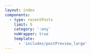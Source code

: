 ```yaml
---
layout: index
components:
  - type: recentPosts
    limit: 5
    category: ':any'
    noWrapper: true
    template:
      - 'includes/postPreview_large'
---
```


